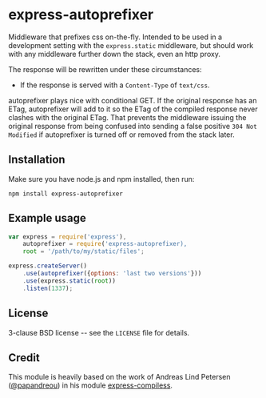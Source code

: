 # express-autoprefixer

Middleware that prefixes css on-the-fly. Intended to be used in a
development setting with the `express.static` middleware, but should
work with any middleware further down the stack, even an http proxy.

The response will be rewritten under these circumstances:

* If the response is served with a `Content-Type` of `text/css`.

autoprefixer plays nice with conditional GET. If the original response
has an ETag, autoprefixer will add to it so the ETag of the compiled
response never clashes with the original ETag. That prevents the
middleware issuing the original response from being confused into
sending a false positive `304 Not Modified` if autoprefixer is turned
off or removed from the stack later.


## Installation

Make sure you have node.js and npm installed, then run:

    npm install express-autoprefixer

## Example usage

```javascript
var express = require('express'),
    autoprefixer = require('express-autoprefixer),
    root = '/path/to/my/static/files';

express.createServer()
    .use(autoprefixer({options: 'last two versions'}))
    .use(express.static(root))
    .listen(1337);
```

## License

3-clause BSD license -- see the `LICENSE` file for details.

## Credit

This module is heavily based on the work of Andreas Lind Petersen
([@papandreou](https://github.com/papandreou)) in his module
[express-compiless](https://github.com/papandreou/express-compiless).
